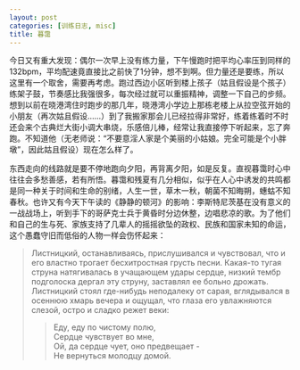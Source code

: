 ```yaml
---
layout: post
categories: [训练日志, misc]
title: 暮霭
---
```


今日又有重大发现：偶尔一次早上没有练力量，下午慢跑时把平均心率压到同样的132bpm，平均配速竟直接比之前快了1分钟，想不到啊。但力量还是要练，所以这里有一个取舍，需要再考虑。跑过西边小区听到楼上孩子（姑且假设是个孩子）练架子鼓，节奏感比我强很多，每次经过就可以重振精神，调整一下自己的步频。想到以前在晓港湾住时跑步的那几年，晓港湾小学边上那栋老楼上从拉空弦开始的小朋友（再次姑且假设……）到了我搬家那会儿已经拉得非常好，练着练着时不时还会来个古典烂大街小调大串烧，乐感倍儿棒，经常让我直接停下听起来，忘了奔跑。不知道他（无老师说：“不要意淫人家是个美丽的小姑娘。完全可能是个小胖墩”，因此姑且假设）现在怎么样了。

东西走向的线路就是要不停地跑向夕阳，再背离夕阳，如是反复。直视暮霭时心中往往会多愁善感，若有所悟。暮霭和残夏有几分相似，似乎在人心中诱发的共鸣都是同一种关于时间和生命的别绪，人生一世，草木一秋，朝菌不知晦朔，蟪蛄不知春秋。也许又有今天下午读的《静静的顿河》的影响：李斯特尼茨基在没有意义的一战战场上，听到手下的哥萨克士兵于黄昏时分边休整，边唱悲凉的歌。为了他们和自己的生与死、家族支持了几辈人的摇摇欲坠的政权、民族和国家未知的命运，这个愚蠢守旧而低俗的人物一样会伤怀起来：

>   Листницкий, останавливаясь,  прислушивался  и  чувствовал,  что  и  его
властно  трогает  бесхитростная  грусть  песни.  Какая-то   тугая   струна
натягивалась в учащающем удары сердце, низкий тембр подголоска дергал  эту
струну,  заставлял  ее  больно  дрожать.   Листницкий   стоял   где-нибудь
неподалеку от сарая, вглядывался в осеннюю  хмарь  вечера  и  ощущал,  что
глаза его увлажняются слезой, остро и сладко режет веки:
>  
>>   Еду, еду по чистому полю,  
>>   Сердце чувствует во мне,  
>>   Ой, да сердце чует, оно предвещает -  
>>   Не вернуться молодцу домой.
